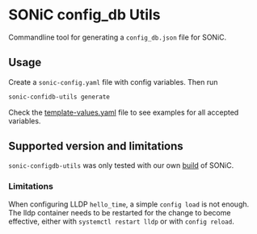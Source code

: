 # SONiC config_db Utils

Commandline tool for generating a `config_db.json` file for SONiC.

## Usage

Create a `sonic-config.yaml` file with config variables.
Then run

```bash
sonic-confidb-utils generate
```

Check the [template-values.yaml](template-values.yaml) file to see examples for all accepted variables.

## Supported version and limitations

`sonic-configdb-utils` was only tested with our own [build](https://github.com/metal-stack/sonic-build) of SONiC.

### Limitations

When configuring LLDP `hello_time`, a simple `config load` is not enough.
The lldp container needs to be restarted for the change to become effective, either with `systemctl restart lldp` or with `config reload`.
